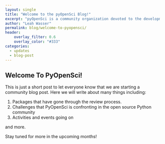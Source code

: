 ```yaml
---
layout: single
title: "Welcome to the pyOpenSci Blog!"
excerpt: "pyOpenSci is a community organization devoted to the development of robust open source Python software to support science."
author: "Leah Wasser"
permalink: blog/welcome-to-pyopensci/
header:
    overlay_filter: 0.6
    overlay_color: "#333" 
categories:
  - updates
  - blog-post
---
```


## Welcome To PyOpenSci!

This is just a short post to let everyone know that we are starting a community blog post. Here we will write about many things including:

1. Packages that have gone through the review process.
2. Challenges that PyOpenSci is confronting in the open source Python community
3. Activities and events going on

and more.

Stay tuned for more in the upcoming months!
